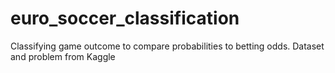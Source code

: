 # euro_soccer_classification
Classifying game outcome to compare probabilities to betting odds. Dataset and problem from Kaggle
